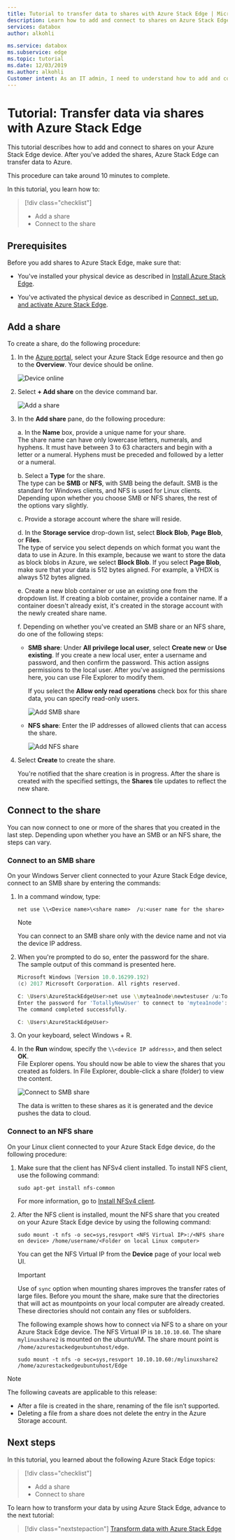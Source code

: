 ```yaml
---
title: Tutorial to transfer data to shares with Azure Stack Edge | Microsoft Docs
description: Learn how to add and connect to shares on Azure Stack Edge device.
services: databox
author: alkohli

ms.service: databox
ms.subservice: edge
ms.topic: tutorial
ms.date: 12/03/2019
ms.author: alkohli
Customer intent: As an IT admin, I need to understand how to add and connect to shares on Azure Stack Edge so I can use it to transfer data to Azure.
---
```

# Tutorial: Transfer data via shares with Azure Stack Edge

This tutorial describes how to add and connect to shares on your Azure Stack Edge device. After you've added the shares, Azure Stack Edge can transfer data to Azure.

This procedure can take around 10 minutes to complete.

In this tutorial, you learn how to:

> [!div class="checklist"]
> * Add a share
> * Connect to the share

 
## Prerequisites

Before you add shares to Azure Stack Edge, make sure that:

- You've installed your physical device as described in [Install Azure Stack Edge](azure-stack-edge-r-series-deploy-install.md).

- You've activated the physical device as described in [Connect, set up, and activate Azure Stack Edge](azure-stack-edge-r-series-deploy-connect-setup-activate.md).


## Add a share

To create a share, do the following procedure:

1. In the [Azure portal](https://portal.azure.com/), select your Azure Stack Edge resource and then go to the **Overview**. Your device should be online.

   ![Device online](./media/azure-stack-edge-r-series-deploy-add-shares/device-online-1.png)

2. Select **+ Add share** on the device command bar.

   ![Add a share](./media/azure-stack-edge-r-series-deploy-add-shares/select-add-share-1.png)

3. In the **Add share** pane, do the following procedure:

    a. In the **Name** box, provide a unique name for your share.  
    The share name can have only lowercase letters, numerals, and hyphens. It must have between 3 to 63 characters and begin with a letter or a numeral. Hyphens must be preceded and followed by a letter or a numeral.
    
    b. Select a **Type** for the share.  
    The type can be **SMB** or **NFS**, with SMB being the default. SMB is the standard for Windows clients, and NFS is used for Linux clients.  
    Depending upon whether you choose SMB or NFS shares, the rest of the options vary slightly. 

    c. Provide a storage account where the share will reside. 

    
    d. In the **Storage service** drop-down list, select **Block Blob**, **Page Blob**, or **Files**.  
    The type of service you select depends on which format you want the data to use in Azure. In this example, because we want to store the data as block blobs in Azure, we select **Block Blob**. If you select **Page Blob**, make sure that your data is 512 bytes aligned. For example, a VHDX is always 512 bytes aligned.

    e. Create a new blob container or use an existing one from the dropdown list. If creating a blob container, provide a container name. If a container doesn't already exist, it's created in the storage account with the newly created share name.
   
    f. Depending on whether you've created an SMB share or an NFS share, do one of the following steps: 
     
    - **SMB share**: Under **All privilege local user**, select **Create new** or **Use existing**. If you create a new local user, enter a username and password, and then confirm the password. This action assigns permissions to the local user. After you've assigned the permissions here, you can use File Explorer to modify them.

        If you select the **Allow only read operations** check box for this share data, you can specify read-only users.

        ![Add SMB share](./media/azure-stack-edge-r-series-deploy-add-shares/add-share-smb-1.png)
   
    - **NFS share**: Enter the IP addresses of allowed clients that can access the share.

        ![Add NFS share](./media/azure-stack-edge-r-series-deploy-add-shares/add-share-nfs-1.png)
   
4. Select **Create** to create the share.
    
    You're notified that the share creation is in progress. After the share is created with the specified settings, the **Shares** tile updates to reflect the new share.
    

## Connect to the share

You can now connect to one or more of the shares that you created in the last step. Depending upon whether you have an SMB or an NFS share, the steps can vary.

### Connect to an SMB share

On your Windows Server client connected to your Azure Stack Edge device, connect to an SMB share by entering the commands:


1. In a command window, type:

    `net use \\<Device name>\<share name>  /u:<user name for the share>`

    > [!NOTE]
    > You can connect to an SMB share only with the device name and not via the device IP address.

2. When you're prompted to do so, enter the password for the share.  
   The sample output of this command is presented here.

    ```powershell
    Microsoft Windows [Version 10.0.16299.192)
    (c) 2017 Microsoft Corporation. All rights reserved.
    
    C: \Users\AzureStackEdgeUser>net use \\mytea1node\newtestuser /u:Tota11yNewUser
    Enter the password for 'TotallyNewUser' to connect to 'mytea1node':
    The command completed successfully.
    
    C: \Users\AzureStackEdgeUser>
    ```   


3. On your keyboard, select Windows + R.

4. In the **Run** window, specify the `\\<device IP address>`, and then select **OK**.  
   File Explorer opens. You should now be able to view the shares that you created as folders. In File Explorer, double-click a share (folder) to view the content.
 
    ![Connect to SMB share](./media/azure-stack-edge-r-series-deploy-add-shares/connect-to-share2.png)

    The data is written to these shares as it is generated and the device pushes the data to cloud.

### Connect to an NFS share

On your Linux client connected to your Azure Stack Edge device, do the following procedure:

1. Make sure that the client has NFSv4 client installed. To install NFS client, use the following command:

   `sudo apt-get install nfs-common`

    For more information, go to [Install NFSv4 client](https://help.ubuntu.com/community/SettingUpNFSHowTo#NFSv4_client).

2. After the NFS client is installed, mount the NFS share that you created on your Azure Stack Edge device by using the following command:

   `sudo mount -t nfs -o sec=sys,resvport <NFS Virtual IP>:/<NFS share on device> /home/username/<Folder on local Linux computer>`

    You can get the NFS Virtual IP from the **Device** page of your local web UI.

    > [!IMPORTANT]
    > Use of `sync` option when mounting shares improves the transfer rates of large files.
    > Before you mount the share, make sure that the directories that will act as mountpoints on your local computer are already created. These directories should not contain any files or subfolders.

    The following example shows how to connect via NFS to a share on your Azure Stack Edge device. The NFS Virtual IP is `10.10.10.60`. The share `mylinuxshare2` is mounted on the ubuntuVM. The share mount point is `/home/azurestackedgeubuntuhost/edge`.

    `sudo mount -t nfs -o sec=sys,resvport 10.10.10.60:/mylinuxshare2 /home/azurestackedgeubuntuhost/Edge`

> [!NOTE] 
> The following caveats are applicable to this release:
> - After a file is created in the share, renaming of the file isn’t supported. 
> - Deleting a file from a share does not delete the entry in the Azure Storage account.

## Next steps

In this tutorial, you learned about the following Azure Stack Edge topics:

> [!div class="checklist"]
> * Add a share
> * Connect to share

To learn how to transform your data by using Azure Stack Edge, advance to the next tutorial:

> [!div class="nextstepaction"]
> [Transform data with Azure Stack Edge](./azure-stack-edge-r-series-placeholder.md)


